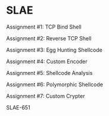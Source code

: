 # SLAE

Assignment #1: TCP Bind Shell

Assignment #2: Reverse TCP Shell

Assignment #3: Egg Hunting Shellcode

Assignment #4: Custom Encoder

Assignment #5: Shellcode Analysis

Assignment #6: Polymorphic Shellcode

Assignment #7: Custom Crypter


SLAE-651

